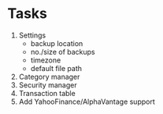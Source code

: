 # Tasks

1. Settings
    - backup location
    - no./size of backups
    - timezone
    - default file path
1. Category manager
1. Security manager
1. Transaction table
1. Add YahooFinance/AlphaVantage support
